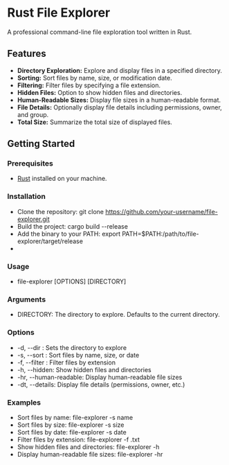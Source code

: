 # Rust File Explorer

A professional command-line file exploration tool written in Rust.

## Features
- **Directory Exploration:** Explore and display files in a specified directory.
- **Sorting:** Sort files by name, size, or modification date.
- **Filtering:** Filter files by specifying a file extension.
- **Hidden Files:** Option to show hidden files and directories.
- **Human-Readable Sizes:** Display file sizes in a human-readable format.
- **File Details:** Optionally display file details including permissions, owner, and group.
- **Total Size:** Summarize the total size of displayed files.

## Getting Started
### Prerequisites
- [Rust](https://www.rust-lang.org/tools/install) installed on your machine.

### Installation
- Clone the repository: git clone https://github.com/your-username/file-explorer.git
- Build the project: cargo build --release
- Add the binary to your PATH: export PATH=$PATH:/path/to/file-explorer/target/release
- 
### Usage
- file-explorer [OPTIONS] [DIRECTORY]

### Arguments
- DIRECTORY: The directory to explore. Defaults to the current directory.
   
### Options
- -d, --dir <DIRECTORY>: Sets the directory to explore
- -s, --sort <SORT>: Sort files by name, size, or date
- -f, --filter <FILTER>: Filter files by extension
- -h, --hidden: Show hidden files and directories
- -hr, --human-readable: Display human-readable file sizes
- -dt, --details: Display file details (permissions, owner, etc.)

### Examples
- Sort files by name: file-explorer -s name
- Sort files by size: file-explorer -s size
- Sort files by date: file-explorer -s date
- Filter files by extension: file-explorer -f .txt
- Show hidden files and directories: file-explorer -h
- Display human-readable file sizes: file-explorer -hr
